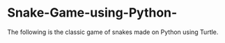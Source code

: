 # Snake-Game-using-Python-
The following is the classic game of snakes made on Python using Turtle.
